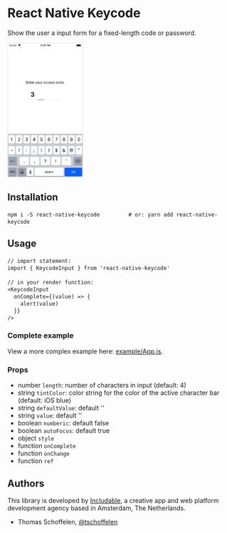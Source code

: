 # React Native Keycode

Show the user a input form for a fixed-length code or password.

<img src="./screenshot.png" style="border: 1px solid #DFE2E5;" height="300" />


## Installation

```
npm i -S react-native-keycode         # or: yarn add react-native-keycode
```


## Usage

```
// import statement:
import { KeycodeInput } from 'react-native-keycode'

// in your render function:
<KeycodeInput
  onComplete={(value) => {
    alert(value)
  }}
/>
```

### Complete example
View a more complex example here: [example/App.js](example/App.js).

### Props
* number `length`: number of characters in input (default: 4)
* string `tintColor`: color string for the color of the active character bar (default: iOS blue)
* string `defaultValue`: default ''
* string `value`: default ''
* boolean `numberic`: default false
* boolean `autoFocus`: default true
* object `style`
* function `onComplete`
* function `onChange`
* function `ref`


## Authors

This library is developed by [Includable](https://includable.com/), a creative app and web platform
development agency based in Amsterdam, The Netherlands.

* Thomas Schoffelen, [@tschoffelen](https://twitter.com/tschoffelen)
